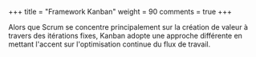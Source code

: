 +++
title = "Framework Kanban"
weight = 90
comments = true
+++

Alors que Scrum se concentre principalement sur la création de valeur à travers des itérations fixes, Kanban adopte une approche différente en mettant l'accent sur l'optimisation continue du flux de travail.

